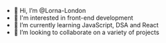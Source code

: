 - 👋 Hi, I’m @Lorna-London
- 👀 I'm interested in front-end development 
- 🌱 I’m currently learning JavaScript, DSA and React
- 💞️ I’m looking to collaborate on a variety of projects 


<!---
Lorna-London/Lorna-London is a ✨ special ✨ repository because its `README.md` (this file) appears on your GitHub profile.
You can click the Preview link to take a look at your changes.
--->


